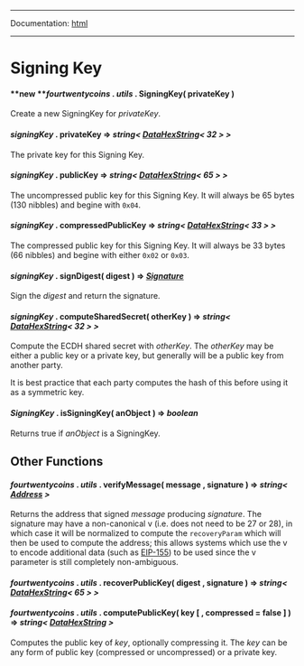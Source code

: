 -----

Documentation: [html](https://420integrated.com/wiki/)

-----

Signing Key
===========

#### **new ***fourtwentycoins* . *utils* . **SigningKey**( privateKey )

Create a new SigningKey for *privateKey*.


#### *signingKey* . **privateKey** => *string< [DataHexString](/v5/api/utils/bytes/#DataHexString)< 32 > >*

The private key for this Signing Key.


#### *signingKey* . **publicKey** => *string< [DataHexString](/v5/api/utils/bytes/#DataHexString)< 65 > >*

The uncompressed public key for this Signing Key. It will always be 65 bytes (130 nibbles) and begine with `0x04`.


#### *signingKey* . **compressedPublicKey** => *string< [DataHexString](/v5/api/utils/bytes/#DataHexString)< 33 > >*

The compressed public key for this Signing Key. It will always be 33 bytes (66 nibbles) and begine with either `0x02` or `0x03`.


#### *signingKey* . **signDigest**( digest ) => *[Signature](/v5/api/utils/bytes/#Signature)*

Sign the *digest* and return the signature.


#### *signingKey* . **computeSharedSecret**( otherKey ) => *string< [DataHexString](/v5/api/utils/bytes/#DataHexString)< 32 > >*

Compute the ECDH shared secret with *otherKey*. The *otherKey* may be either a public key or a private key, but generally will be a public key from another party.

It is best practice that each party computes the hash of this before using it as a symmetric key.


#### *SigningKey* . **isSigningKey**( anObject ) => *boolean*

Returns true if *anObject* is a SigningKey.


Other Functions
---------------

#### *fourtwentycoins* . *utils* . **verifyMessage**( message , signature ) => *string< [Address](/v5/api/utils/address/#address) >*

Returns the address that signed *message* producing *signature*. The signature may have a non-canonical v (i.e. does not need to be 27 or 28), in which case it will be normalized to compute the `recoveryParam` which will then be used to compute the address; this allows systems which use the v to encode additional data (such as [EIP-155](x/EIPS/eip-155)) to be used since the v parameter is still completely non-ambiguous.


#### *fourtwentycoins* . *utils* . **recoverPublicKey**( digest , signature ) => *string< [DataHexString](/v5/api/utils/bytes/#DataHexString)< 65 > >*



#### *fourtwentycoins* . *utils* . **computePublicKey**( key [ , compressed = false ] ) => *string< [DataHexString](/v5/api/utils/bytes/#DataHexString) >*

Computes the public key of *key*, optionally compressing it. The *key* can be any form of public key (compressed or uncompressed) or a private key.


